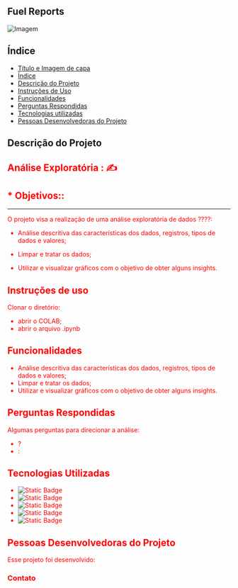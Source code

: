 
## Fuel Reports

![Imagem](https://i.imgur.com/rLlABQU.png)


## Índice 

* [Título e Imagem de capa](#Título-e-Imagem-de-capa)
* [Índice](#índice)
* [Descrição do Projeto](#descrição-do-projeto)
* [Instruções de Uso](#instrução-de-uso)
* [Funcionalidades](#funcionalidades)
* [Perguntas Respondidas](#perguntas-respondidas)
* [Tecnologias utilizadas](#tecnologias-utilizadas)
* [Pessoas Desenvolvedoras do Projeto](#pessoas-desenvolvedoras)


## Descrição do Projeto

## <font color = red> Análise Exploratória :  ✍

## <font color = red>* Objetivos::
---
O projeto visa a realização de uma análise exploratória de dados  ????:


*   Análise descritiva das características dos dados, registros, tipos de dados
    e valores;
*   Limpar e tratar os dados;

*   Utilizar e visualizar gráficos com o objetivo de obter alguns insights.
    
## Instruções de uso

Clonar o diretório:
* abrir o COLAB;
* abrir o arquivo .ipynb

## Funcionalidades

*   Análise descritiva das características dos dados, registros, tipos de dados
    e valores;
*   Limpar e tratar os dados;
*   Utilizar e visualizar gráficos com o objetivo de obter alguns insights.

## Perguntas Respondidas 

Algumas perguntas para direcionar a análise:
  - ?
  - :
    
## Tecnologias Utilizadas

* ![Static Badge](https://img.shields.io/badge/%20-Pandas-%23150458?style=plano&logo=Pandas&cacheSeconds=%203600)
* ![Static Badge](https://img.shields.io/badge/%20-Google_Colab-black?style=plano&logo=Google%20Colab&logoColor=%23F9AB00&cacheSeconds=%203600)
* ![Static Badge](https://img.shields.io/badge/%20-Python-black?style=plano&logo=Python&logoColor=%233776AB&cacheSeconds=%203600)
* ![Static Badge](https://img.shields.io/badge/%20-Numpy-%23013243?style=plano&logo=Numpy&cacheSeconds=%203600)
* ![Static Badge](https://img.shields.io/badge/%20-Matplotlib-blue?style=plano&logo=Matplotlib&logoColor=%233776AB&cacheSeconds=%203600)

## Pessoas Desenvolvedoras do Projeto
Esse projeto foi desenvolvido:

### Contato
